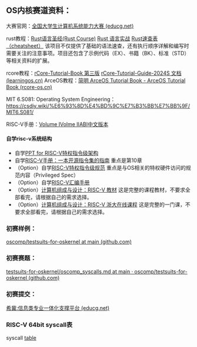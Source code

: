 
## OS内核赛道资料：

大赛官网：[全国大学生计算机系统能力大赛 (educg.net)](https://os.educg.net/#/)

rust教程：[Rust语言圣经(Rust Course)](https://course.rs/about-book.html)
[Rust 语言实战](https://github.com/sunface/rust-by-practice)
[Rust速查表（cheatsheet）](https://cheats.rs/) 该项目不仅提供了基础的语法速查，还有执行顺序详解和编写时需要关注的注意事项。项目还包含了示例代码（EX）、书籍（BK）、标准（STD）等相关资料的扩展。

rcore教程：[rCore-Tutorial-Book 第三版](https://rcore-os.cn/rCore-Tutorial-Book-v3/chapter0/index.html) [rCore-Tutorial-Guide-2024S 文档 (learningos.cn)](https://learningos.cn/rCore-Tutorial-Guide-2024S/)
ArceOS教程：[简明 ArceOS Tutorial Book - ArceOS Tutorial Book (rcore-os.cn)](https://rcore-os.cn/arceos-tutorial-book/)

MIT 6.S081: Operating System Engineering：https://csdiy.wiki/%E6%93%8D%E4%BD%9C%E7%B3%BB%E7%BB%9F/MIT6.S081/

RISC-V手册：[Volume I](C:\Users\ck_lo\Downloads\Documents\riscv-spec-20191213.pdf)[Volme II](C:\Users\ck_lo\Downloads\Documents\riscv-privileged-20211203.pdf)[ABI](C:\Users\ck_lo\Downloads\Documents\riscv-abi.pdf)[中文版本](fC:/Users/ck_lo/Downloads/Documents/RISC-V-Reader-Chinese-v2p12017.pdf)
#### 自学risc-v系统结构
- 自学[PPT for RISC-V特权指令级架构](https://content.riscv.org/wp-content/uploads/2018/05/riscv-privileged-BCN.v7-2.pdf)
- 自学[RISC-V手册：一本开源指令集的指南](http://riscvbook.com/chinese/RISC-V-Reader-Chinese-v2p1.pdf) 重点是第10章
- （Option）自学[RISC-V特权指令级规范](https://riscv.org/technical/specifications/) 重点是与OS相关的特权硬件访问的规范内容（Privileged Spec）
- （Option）自学[RISC-V汇编手册](https://github.com/riscv-non-isa/riscv-asm-manual/blob/master/riscv-asm.md)
- （Option）[计算机组成与设计：RISC-V 教材](https://item.jd.com/12887758.html) 这是完整的课程教材，不要求全部看完，请根据自己的需求选择。
- （Option）[计算机组成与设计：RISC-V 浙大在线课程](http://www.icourse163.org/course/ZJU-1452997167) 这是完整的一门课，不要求全部看完，请根据自己的需求选择。

### 初赛样例：

[oscomp/testsuits-for-oskernel at main (github.com)](https://github.com/oscomp/testsuits-for-oskernel/tree/main?tab=readme-ov-file)

### 初赛赛题：

[testsuits-for-oskernel/oscomp_syscalls.md at main · oscomp/testsuits-for-oskernel (github.com)](https://github.com/oscomp/testsuits-for-oskernel/blob/main/oscomp_syscalls.md)

### 初赛提交：
[希冀:信息类专业一体化支撑平台 (educg.net)](https://course.educg.net/)

### RISC-V 64bit syscall表
syscall [table](https://jborza.com/post/2021-05-11-riscv-linux-syscalls/)
